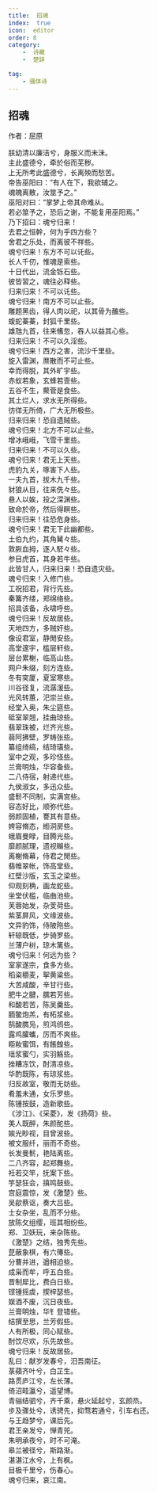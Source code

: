 ```yaml
---
title:  招魂
index:  true
icon:  editor
order: 8
category:
    -  诗藏
    -  楚辞

tag:
    - 骚体诗
---
```



## 招魂  

作者：屈原  
  
朕幼清以廉洁兮，身服义而未沬。  
主此盛德兮，牵於俗而芜秽。  
上无所考此盛德兮，长离殃而愁苦。  
帝告巫阳曰：“有人在下，我欲辅之。  
魂魄离散，汝筮予之。”  
巫阳对曰：“掌梦上帝其命难从。  
若必筮予之，恐后之谢，不能复用巫阳焉。”  
乃下招曰：魂兮归来！  
去君之恒幹，何为乎四方些？  
舍君之乐处，而离彼不祥些。  
魂兮归来！东方不可以讬些。  
长人千仞，惟魂是索些。  
十日代出，流金铄石些。  
彼皆習之，魂往必释些。  
归来归来！不可以讬些。  
魂兮归来！南方不可以止些。  
雕题黑齿，得人肉以祀，以其骨为醢些。  
蝮蛇蓁蓁，封狐千里些。  
雄虺九首，往来鯈忽，吞人以益其心些。  
归来归来！不可以久淫些。  
魂兮归来！西方之害，流沙千里些。  
旋入雷渊，爢散而不可止些。  
幸而得脱，其外旷宇些。  
赤蚁若象，玄蜂若壸些。  
五谷不生，藂菅是食些。  
其土烂人，求水无所得些。  
彷徉无所倚，广大无所极些。  
归来归来！恐自遗贼些。  
魂兮归来！北方不可以止些。  
增冰峨峨，飞雪千里些。  
归来归来！不可以久些。  
魂兮归来！君无上天些。  
虎豹九关，啄害下人些。  
一夫九首，拔木九千些。  
豺狼从目，往来侁々些。  
悬人以娭，投之深渊些。  
致命於帝，然后得瞑些。  
归来归来！往恐危身些。  
魂兮归来！君无下此幽都些。  
土伯九约，其角觺々些。  
敦脄血拇，逐人駓々些。  
参目虎首，其身若牛些。  
此皆甘人，归来归来！恐自遗灾些。  
魂兮归来！入修门些。  
工祝招君，背行先些。  
秦篝齐缕，郑绵络些。  
招具该备，永啸呼些。  
魂兮归来！反故居些。  
天地四方，多贼奸些。  
像设君室，静閒安些。  
高堂邃宇，槛层轩些。  
层台累榭，临高山些。  
网户朱缀，刻方连些。  
冬有穾厦，夏室寒些。  
川谷径复，流潺湲些。  
光风转蕙，汜崇兰些。  
经堂入奥，朱尘筵些。  
砥室翠翘，挂曲琼些。  
翡翠珠被，烂齐光些。  
蒻阿拂壁，罗帱张些。  
纂组绮缟，结琦璜些。  
室中之观，多珍怪些。  
兰膏明烛，华容备些。  
二八侍宿，射递代些。  
九侯淑女，多迅众些。  
盛鬋不同制，实满宫些。  
容态好比，顺弥代些。  
弱颜固植，謇其有意些。  
姱容脩态，縆洞房些。  
蛾眉曼睩，目腾光些。  
靡颜腻理，遗视矊些。  
离榭脩幕，侍君之閒些。  
翡帷翠帐，饰高堂些。  
红壁沙版，玄玉之梁些。  
仰观刻桷，画龙蛇些。  
坐堂伏槛，临曲池些。  
芙蓉始发，杂芰荷些。  
紫茎屏风，文缘波些。  
文异豹饰，侍陂陁些。  
轩辌既低，步骑罗些。  
兰薄户树，琼木篱些。  
魂兮归来！何远为些？  
室家遂宗，食多方些。  
稻粢穱麦，挐黄粱些。  
大苦咸酸，辛甘行些。  
肥牛之腱，臑若芳些。  
和酸若苦，陈吴羹些。  
胹鳖炮羔，有柘浆些。  
鹄酸臇凫，煎鸿鸧些。  
露鸡臛蠵，厉而不爽些。  
粔籹蜜饵，有餦餭些。  
瑶浆蜜勺，实羽觞些。  
挫糟冻饮，酎清凉些。  
华酌既陈，有琼浆些。  
归反故室，敬而无妨些。  
肴羞未通，女乐罗些。  
陈锺按鼓，造新歌些。  
《涉江》、《采菱》，发《扬荷》些。  
美人既醉，朱颜酡些。  
娭光眇视，目曾波些。  
被文服纤，丽而不奇些。  
长发曼鬋，艳陆离些。  
二八齐容，起郑舞些。  
衽若交竿，抚案下些。  
竽瑟狂会，搷鸣鼓些。  
宫庭震惊，发《激楚》些。  
吴歈蔡讴，奏大吕些。  
士女杂坐，乱而不分些。  
放陈攵组缨，班其相纷些。  
郑、卫妖玩，来杂陈些。  
《激楚》之结，独秀先些。  
菎蔽象棋，有六簙些。  
分曹并进，遒相迫些。  
成枭而牟，呼五白些。  
晋制犀比，费白日些。  
铿锺摇虡，揳梓瑟些。  
娱酒不废，沉日夜些。  
兰膏明烛，华钅登错些。  
结撰至思，兰芳假些。  
人有所极，同心赋些。  
酎饮尽欢，乐先故些。  
魂兮归来！反故居些。  
乱曰：献岁发春兮，汨吾南征。  
菉蘋齐叶兮，白芷生。  
路贯庐江兮，左长薄。  
倚沼畦瀛兮，遥望博。  
青骊结驷兮，齐千乘，悬火延起兮，玄颜烝。  
步及骤处兮，诱骋先，抑骛若通兮，引车右还。  
与王趋梦兮，课后先。  
君王亲发兮，惮青兕。  
朱明承夜兮，时不可淹。  
皋兰被径兮，斯路渐。  
湛湛江水兮，上有枫。  
目极千里兮，伤春心。  
魂兮归来，哀江南。 